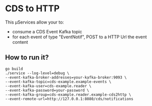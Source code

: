 # CDS to HTTP

This µServices allow your to:
- consume a CDS Event Kafka topic
- for each event of type "EventNotif", POST to a HTTP Url the event content

## How to run it?

```
go build
./service --log-level=debug \
--event-kafka-broker-addresses=your-kafka-broker:9093 \
--event-kafka-topic=cds-example.example-events \
--event-kafka-user=cds-example.reader \
--event-kafka-password=your-password \
--event-kafka-group=cds-example.reader.example-cds2http \
--event-remote-url=http://127.0.0.1:8080/cds/notifications
```
